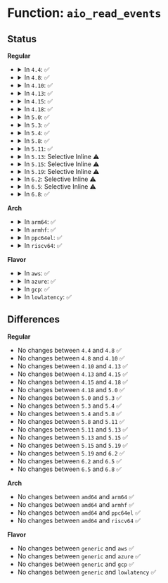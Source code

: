# Function: <code>aio_read_events</code>

## Status
<b>Regular</b>
<ul>
<li>
<details>
<summary>In <code>4.4</code>: ✅</summary>

```c
bool aio_read_events(struct kioctx *ctx, long int min_nr, long int nr, struct io_event *event, long int *i);
```

**Collision:** Unique Static

**Inline:** No

**Transformation:** False

**Instances:**

```
In fs/aio.c (ffffffff8125bac0)
Location: fs/aio.c:1243
Inline: False
Direct callers:
  - fs/aio.c:read_events
  - fs/aio.c:read_events
  - fs/aio.c:read_events
  - fs/aio.c:read_events
  - fs/aio.c:read_events
```
**Symbols:**

```
ffffffff8125bac0-ffffffff8125be33: aio_read_events (STB_LOCAL)
```
</details>
</li>
<li>
<details>
<summary>In <code>4.8</code>: ✅</summary>

```c
bool aio_read_events(struct kioctx *ctx, long int min_nr, long int nr, struct io_event *event, long int *i);
```

**Collision:** Unique Static

**Inline:** No

**Transformation:** False

**Instances:**

```
In fs/aio.c (ffffffff81284580)
Location: fs/aio.c:1253
Inline: False
Direct callers:
  - fs/aio.c:read_events
  - fs/aio.c:read_events
  - fs/aio.c:read_events
  - fs/aio.c:read_events
  - fs/aio.c:read_events
```
**Symbols:**

```
ffffffff81284580-ffffffff812848ef: aio_read_events (STB_LOCAL)
```
</details>
</li>
<li>
<details>
<summary>In <code>4.10</code>: ✅</summary>

```c
bool aio_read_events(struct kioctx *ctx, long int min_nr, long int nr, struct io_event *event, long int *i);
```

**Collision:** Unique Static

**Inline:** No

**Transformation:** False

**Instances:**

```
In fs/aio.c (ffffffff81298240)
Location: fs/aio.c:1268
Inline: False
Direct callers:
  - fs/aio.c:read_events
  - fs/aio.c:read_events
  - fs/aio.c:read_events
  - fs/aio.c:read_events
  - fs/aio.c:read_events
```
**Symbols:**

```
ffffffff81298240-ffffffff8129859d: aio_read_events (STB_LOCAL)
```
</details>
</li>
<li>
<details>
<summary>In <code>4.13</code>: ✅</summary>

```c
bool aio_read_events(struct kioctx *ctx, long int min_nr, long int nr, struct io_event *event, long int *i);
```

**Collision:** Unique Static

**Inline:** No

**Transformation:** False

**Instances:**

```
In fs/aio.c (ffffffff812a5d40)
Location: fs/aio.c:1273
Inline: False
Direct callers:
  - fs/aio.c:read_events
  - fs/aio.c:read_events
  - fs/aio.c:read_events
  - fs/aio.c:read_events
```
**Symbols:**

```
ffffffff812a5d40-ffffffff812a6086: aio_read_events (STB_LOCAL)
```
</details>
</li>
<li>
<details>
<summary>In <code>4.15</code>: ✅</summary>

```c
bool aio_read_events(struct kioctx *ctx, long int min_nr, long int nr, struct io_event *event, long int *i);
```

**Collision:** Unique Static

**Inline:** No

**Transformation:** False

**Instances:**

```
In fs/aio.c (ffffffff812c9270)
Location: fs/aio.c:1297
Inline: False
Direct callers:
  - fs/aio.c:read_events
  - fs/aio.c:read_events
  - fs/aio.c:read_events
```
**Symbols:**

```
ffffffff812c9270-ffffffff812c95b6: aio_read_events (STB_LOCAL)
```
</details>
</li>
<li>
<details>
<summary>In <code>4.18</code>: ✅</summary>

```c
bool aio_read_events(struct kioctx *ctx, long int min_nr, long int nr, struct io_event *event, long int *i);
```

**Collision:** Unique Static

**Inline:** No

**Transformation:** False

**Instances:**

```
In fs/aio.c (ffffffff812f21b0)
Location: fs/aio.c:1221
Inline: False
Direct callers:
  - fs/aio.c:read_events
  - fs/aio.c:read_events
  - fs/aio.c:read_events
```
**Symbols:**

```
ffffffff812f21b0-ffffffff812f24b6: aio_read_events (STB_LOCAL)
```
</details>
</li>
<li>
<details>
<summary>In <code>5.0</code>: ✅</summary>

```c
bool aio_read_events(struct kioctx *ctx, long int min_nr, long int nr, struct io_event *event, long int *i);
```

**Collision:** Unique Static

**Inline:** No

**Transformation:** False

**Instances:**

```
In fs/aio.c (ffffffff81306bc0)
Location: fs/aio.c:1253
Inline: False
Direct callers:
  - fs/aio.c:read_events
  - fs/aio.c:read_events
  - fs/aio.c:read_events
```
**Symbols:**

```
ffffffff81306bc0-ffffffff81306ec0: aio_read_events (STB_LOCAL)
```
</details>
</li>
<li>
<details>
<summary>In <code>5.3</code>: ✅</summary>

```c
bool aio_read_events(struct kioctx *ctx, long int min_nr, long int nr, struct io_event *event, long int *i);
```

**Collision:** Unique Static

**Inline:** No

**Transformation:** False

**Instances:**

```
In fs/aio.c (ffffffff81328170)
Location: fs/aio.c:1253
Inline: False
Direct callers:
  - fs/aio.c:read_events
  - fs/aio.c:read_events
  - fs/aio.c:read_events
```
**Symbols:**

```
ffffffff81328170-ffffffff8132848d: aio_read_events (STB_LOCAL)
```
</details>
</li>
<li>
<details>
<summary>In <code>5.4</code>: ✅</summary>

```c
bool aio_read_events(struct kioctx *ctx, long int min_nr, long int nr, struct io_event *event, long int *i);
```

**Collision:** Unique Static

**Inline:** No

**Transformation:** False

**Instances:**

```
In fs/aio.c (ffffffff8133af10)
Location: fs/aio.c:1253
Inline: False
Direct callers:
  - fs/aio.c:read_events
  - fs/aio.c:read_events
  - fs/aio.c:read_events
```
**Symbols:**

```
ffffffff8133af10-ffffffff8133b259: aio_read_events (STB_LOCAL)
```
</details>
</li>
<li>
<details>
<summary>In <code>5.8</code>: ✅</summary>

```c
bool aio_read_events(struct kioctx *ctx, long int min_nr, long int nr, struct io_event *event, long int *i);
```

**Collision:** Unique Static

**Inline:** No

**Transformation:** False

**Instances:**

```
In fs/aio.c (ffffffff81375b90)
Location: fs/aio.c:1253
Inline: False
Direct callers:
  - fs/aio.c:read_events
  - fs/aio.c:read_events
  - fs/aio.c:read_events
```
**Symbols:**

```
ffffffff81375b90-ffffffff81375c15: aio_read_events (STB_LOCAL)
```
</details>
</li>
<li>
<details>
<summary>In <code>5.11</code>: ✅</summary>

```c
bool aio_read_events(struct kioctx *ctx, long int min_nr, long int nr, struct io_event *event, long int *i);
```

**Collision:** Unique Static

**Inline:** No

**Transformation:** False

**Instances:**

```
In fs/aio.c (ffffffff81383a60)
Location: fs/aio.c:1255
Inline: False
Direct callers:
  - fs/aio.c:read_events
  - fs/aio.c:read_events
  - fs/aio.c:read_events
```
**Symbols:**

```
ffffffff81383a60-ffffffff81383ae5: aio_read_events (STB_LOCAL)
```
</details>
</li>
<li>
<details>
<summary>In <code>5.13</code>: Selective Inline ⚠️</summary>

```c
bool aio_read_events(struct kioctx *ctx, long int min_nr, long int nr, struct io_event *event, long int *i);
```

**Collision:** Unique Static

**Inline:** Selective

**Transformation:** False

**Instances:**

```
In fs/aio.c (ffffffff8138a8f4)
Location: fs/aio.c:1252
Inline: True
Inline callers:
  - fs/aio.c:read_events
Direct callers:
  - fs/aio.c:read_events
  - fs/aio.c:read_events
```
**Symbols:**

```
ffffffff8138a7e0-ffffffff8138a866: aio_read_events (STB_LOCAL)
```
</details>
</li>
<li>
<details>
<summary>In <code>5.15</code>: Selective Inline ⚠️</summary>

```c
bool aio_read_events(struct kioctx *ctx, long int min_nr, long int nr, struct io_event *event, long int *i);
```

**Collision:** Unique Static

**Inline:** Selective

**Transformation:** False

**Instances:**

```
In fs/aio.c (ffffffff813d7c04)
Location: fs/aio.c:1253
Inline: True
Inline callers:
  - fs/aio.c:read_events
Direct callers:
  - fs/aio.c:read_events
  - fs/aio.c:read_events
```
**Symbols:**

```
ffffffff813d7af0-ffffffff813d7b76: aio_read_events (STB_LOCAL)
```
</details>
</li>
<li>
<details>
<summary>In <code>5.19</code>: Selective Inline ⚠️</summary>

```c
bool aio_read_events(struct kioctx *ctx, long int min_nr, long int nr, struct io_event *event, long int *i);
```

**Collision:** Unique Static

**Inline:** Selective

**Transformation:** False

**Instances:**

```
In fs/aio.c (ffffffff81461f63)
Location: fs/aio.c:1279
Inline: True
Inline callers:
  - fs/aio.c:read_events
Direct callers:
  - fs/aio.c:read_events
  - fs/aio.c:read_events
```
**Symbols:**

```
ffffffff81461e20-ffffffff81461ecb: aio_read_events (STB_LOCAL)
```
</details>
</li>
<li>
<details>
<summary>In <code>6.2</code>: Selective Inline ⚠️</summary>

```c
bool aio_read_events(struct kioctx *ctx, long int min_nr, long int nr, struct io_event *event, long int *i);
```

**Collision:** Unique Static

**Inline:** Selective

**Transformation:** False

**Instances:**

```
In fs/aio.c (ffffffff814f2123)
Location: fs/aio.c:1280
Inline: True
Inline callers:
  - fs/aio.c:read_events
Direct callers:
  - fs/aio.c:read_events
  - fs/aio.c:read_events
```
**Symbols:**

```
ffffffff814f1fd0-ffffffff814f207b: aio_read_events (STB_LOCAL)
```
</details>
</li>
<li>
<details>
<summary>In <code>6.5</code>: Selective Inline ⚠️</summary>

```c
bool aio_read_events(struct kioctx *ctx, long int min_nr, long int nr, struct io_event *event, long int *i);
```

**Collision:** Unique Static

**Inline:** Selective

**Transformation:** False

**Instances:**

```
In fs/aio.c (ffffffff81528d63)
Location: fs/aio.c:1272
Inline: True
Inline callers:
  - fs/aio.c:read_events
Direct callers:
  - fs/aio.c:read_events
  - fs/aio.c:read_events
```
**Symbols:**

```
ffffffff81527f30-ffffffff81527fdc: aio_read_events (STB_LOCAL)
```
</details>
</li>
<li>
<details>
<summary>In <code>6.8</code>: ✅</summary>

```c
bool aio_read_events(struct kioctx *ctx, long int min_nr, long int nr, struct io_event *event, long int *i);
```

**Collision:** Unique Static

**Inline:** No

**Transformation:** False

**Instances:**

```
In fs/aio.c (ffffffff8155cd50)
Location: fs/aio.c:1301
Inline: False
Direct callers:
  - fs/aio.c:read_events
  - fs/aio.c:read_events
  - fs/aio.c:read_events
```
**Symbols:**

```
ffffffff8155cd50-ffffffff8155cdfc: aio_read_events (STB_LOCAL)
```
</details>
</li>
</ul>
<b>Arch</b>
<ul>
<li>
<details>
<summary>In <code>arm64</code>: ✅</summary>

```c
bool aio_read_events(struct kioctx *ctx, long int min_nr, long int nr, struct io_event *event, long int *i);
```

**Collision:** Unique Static

**Inline:** No

**Transformation:** False

**Instances:**

```
In fs/aio.c (ffff8000103fbbb0)
Location: fs/aio.c:1253
Inline: False
Direct callers:
  - fs/aio.c:read_events
  - fs/aio.c:read_events
  - fs/aio.c:read_events
```
**Symbols:**

```
ffff8000103fbbb0-ffff8000103fbc6c: aio_read_events (STB_LOCAL)
```
</details>
</li>
<li>
<details>
<summary>In <code>armhf</code>: ✅</summary>

```c
bool aio_read_events(struct kioctx *ctx, long int min_nr, long int nr, struct io_event *event, long int *i);
```

**Collision:** Unique Static

**Inline:** No

**Transformation:** False

**Instances:**

```
In fs/aio.c (c05ce6a8)
Location: fs/aio.c:1253
Inline: False
Direct callers:
  - fs/aio.c:do_io_getevents
  - fs/aio.c:do_io_getevents
  - fs/aio.c:do_io_getevents
```
**Symbols:**

```
c05ce6a8-c05cea68: aio_read_events (STB_LOCAL)
```
</details>
</li>
<li>
<details>
<summary>In <code>ppc64el</code>: ✅</summary>

```c
bool aio_read_events(struct kioctx *ctx, long int min_nr, long int nr, struct io_event *event, long int *i);
```

**Collision:** Unique Static

**Inline:** No

**Transformation:** False

**Instances:**

```
In fs/aio.c (c000000000503050)
Location: fs/aio.c:1253
Inline: False
Direct callers:
  - fs/aio.c:read_events
  - fs/aio.c:read_events
  - fs/aio.c:read_events
```
**Symbols:**

```
c000000000503050-c0000000005034f4: aio_read_events (STB_LOCAL)
```
</details>
</li>
<li>
<details>
<summary>In <code>riscv64</code>: ✅</summary>

```c
bool aio_read_events(struct kioctx *ctx, long int min_nr, long int nr, struct io_event *event, long int *i);
```

**Collision:** Unique Static

**Inline:** No

**Transformation:** False

**Instances:**

```
In fs/aio.c (ffffffe0002a963e)
Location: fs/aio.c:1253
Inline: False
Direct callers:
  - fs/aio.c:read_events
  - fs/aio.c:read_events
  - fs/aio.c:read_events
```
**Symbols:**

```
ffffffe0002a963e-ffffffe0002a9936: aio_read_events (STB_LOCAL)
```
</details>
</li>
</ul>
<b>Flavor</b>
<ul>
<li>
<details>
<summary>In <code>aws</code>: ✅</summary>

```c
bool aio_read_events(struct kioctx *ctx, long int min_nr, long int nr, struct io_event *event, long int *i);
```

**Collision:** Unique Static

**Inline:** No

**Transformation:** False

**Instances:**

```
In fs/aio.c (ffffffff813334f0)
Location: fs/aio.c:1253
Inline: False
Direct callers:
  - fs/aio.c:read_events
  - fs/aio.c:read_events
  - fs/aio.c:read_events
```
**Symbols:**

```
ffffffff813334f0-ffffffff81333839: aio_read_events (STB_LOCAL)
```
</details>
</li>
<li>
<details>
<summary>In <code>azure</code>: ✅</summary>

```c
bool aio_read_events(struct kioctx *ctx, long int min_nr, long int nr, struct io_event *event, long int *i);
```

**Collision:** Unique Static

**Inline:** No

**Transformation:** False

**Instances:**

```
In fs/aio.c (ffffffff81324160)
Location: fs/aio.c:1253
Inline: False
Direct callers:
  - fs/aio.c:read_events
  - fs/aio.c:read_events
  - fs/aio.c:read_events
```
**Symbols:**

```
ffffffff81324160-ffffffff813244a9: aio_read_events (STB_LOCAL)
```
</details>
</li>
<li>
<details>
<summary>In <code>gcp</code>: ✅</summary>

```c
bool aio_read_events(struct kioctx *ctx, long int min_nr, long int nr, struct io_event *event, long int *i);
```

**Collision:** Unique Static

**Inline:** No

**Transformation:** False

**Instances:**

```
In fs/aio.c (ffffffff81330fc0)
Location: fs/aio.c:1253
Inline: False
Direct callers:
  - fs/aio.c:read_events
  - fs/aio.c:read_events
  - fs/aio.c:read_events
```
**Symbols:**

```
ffffffff81330fc0-ffffffff81331309: aio_read_events (STB_LOCAL)
```
</details>
</li>
<li>
<details>
<summary>In <code>lowlatency</code>: ✅</summary>

```c
bool aio_read_events(struct kioctx *ctx, long int min_nr, long int nr, struct io_event *event, long int *i);
```

**Collision:** Unique Static

**Inline:** No

**Transformation:** False

**Instances:**

```
In fs/aio.c (ffffffff81343ba0)
Location: fs/aio.c:1253
Inline: False
Direct callers:
  - fs/aio.c:read_events
  - fs/aio.c:read_events
  - fs/aio.c:read_events
```
**Symbols:**

```
ffffffff81343ba0-ffffffff81343f10: aio_read_events (STB_LOCAL)
```
</details>
</li>
</ul>

## Differences
<b>Regular</b>
<ul>
<li>
No changes between <code>4.4</code> and <code>4.8</code> ✅
</li>
<li>
No changes between <code>4.8</code> and <code>4.10</code> ✅
</li>
<li>
No changes between <code>4.10</code> and <code>4.13</code> ✅
</li>
<li>
No changes between <code>4.13</code> and <code>4.15</code> ✅
</li>
<li>
No changes between <code>4.15</code> and <code>4.18</code> ✅
</li>
<li>
No changes between <code>4.18</code> and <code>5.0</code> ✅
</li>
<li>
No changes between <code>5.0</code> and <code>5.3</code> ✅
</li>
<li>
No changes between <code>5.3</code> and <code>5.4</code> ✅
</li>
<li>
No changes between <code>5.4</code> and <code>5.8</code> ✅
</li>
<li>
No changes between <code>5.8</code> and <code>5.11</code> ✅
</li>
<li>
No changes between <code>5.11</code> and <code>5.13</code> ✅
</li>
<li>
No changes between <code>5.13</code> and <code>5.15</code> ✅
</li>
<li>
No changes between <code>5.15</code> and <code>5.19</code> ✅
</li>
<li>
No changes between <code>5.19</code> and <code>6.2</code> ✅
</li>
<li>
No changes between <code>6.2</code> and <code>6.5</code> ✅
</li>
<li>
No changes between <code>6.5</code> and <code>6.8</code> ✅
</li>
</ul>
<b>Arch</b>
<ul>
<li>
No changes between <code>amd64</code> and <code>arm64</code> ✅
</li>
<li>
No changes between <code>amd64</code> and <code>armhf</code> ✅
</li>
<li>
No changes between <code>amd64</code> and <code>ppc64el</code> ✅
</li>
<li>
No changes between <code>amd64</code> and <code>riscv64</code> ✅
</li>
</ul>
<b>Flavor</b>
<ul>
<li>
No changes between <code>generic</code> and <code>aws</code> ✅
</li>
<li>
No changes between <code>generic</code> and <code>azure</code> ✅
</li>
<li>
No changes between <code>generic</code> and <code>gcp</code> ✅
</li>
<li>
No changes between <code>generic</code> and <code>lowlatency</code> ✅
</li>
</ul>
